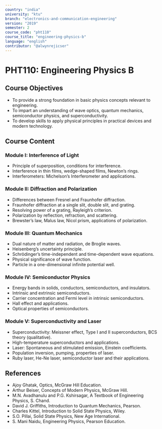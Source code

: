 ```yaml
---
country: "india"
university: "ktu"
branch: "electronics-and-communication-engineering"
version: "2019"
semester: 2
course_code: "pht110"
course_title: "engineering-physics-b"
language: "english"
contributor: "@alwynrejicser"
---
```


# PHT110: Engineering Physics B

## Course Objectives

- To provide a strong foundation in basic physics concepts relevant to engineering.
- To impart an understanding of wave optics, quantum mechanics, semiconductor physics, and superconductivity.
- To develop skills to apply physical principles in practical devices and modern technology.

## Course Content

### Module I: Interference of Light

- Principle of superposition, conditions for interference.
- Interference in thin films, wedge-shaped films, Newton’s rings.
- Interferometers: Michelson’s Interferometer and applications.

### Module II: Diffraction and Polarization

- Differences between Fresnel and Fraunhofer diffraction.
- Fraunhofer diffraction at a single slit, double slit, and grating.
- Resolving power of a grating, Rayleigh’s criterion.
- Polarization by reflection, refraction, and scattering.
- Brewster’s law, Malus law, Nicol prism, applications of polarization.

### Module III: Quantum Mechanics

- Dual nature of matter and radiation, de Broglie waves.
- Heisenberg’s uncertainty principle.
- Schrödinger’s time-independent and time-dependent wave equations.
- Physical significance of wave function.
- Particle in a one-dimensional infinite potential well.

### Module IV: Semiconductor Physics

- Energy bands in solids, conductors, semiconductors, and insulators.
- Intrinsic and extrinsic semiconductors.
- Carrier concentration and Fermi level in intrinsic semiconductors.
- Hall effect and applications.
- Optical properties of semiconductors.

### Module V: Superconductivity and Laser

- Superconductivity: Meissner effect, Type I and II superconductors, BCS theory (qualitative).
- High-temperature superconductors and applications.
- Laser: Spontaneous and stimulated emission, Einstein coefficients.
- Population inversion, pumping, properties of laser.
- Ruby laser, He-Ne laser, semiconductor laser and their applications.

## References

- Ajoy Ghatak, Optics, McGraw Hill Education.
- Arthur Beiser, Concepts of Modern Physics, McGraw Hill.
- M.N. Avadhanulu and P.G. Kshirsagar, A Textbook of Engineering Physics, S. Chand.
- David J. Griffiths, Introduction to Quantum Mechanics, Pearson.
- Charles Kittel, Introduction to Solid State Physics, Wiley.
- S.O. Pillai, Solid State Physics, New Age International.
- S. Mani Naidu, Engineering Physics, Pearson Education.


